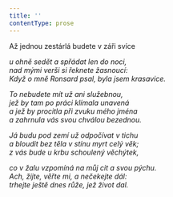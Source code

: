 ```yaml
---
title: ''
contentType: prose
---
```


Až jednou zestárlá budete v záři svíce

_u ohně sedět a spřádat len do noci,  
nad mými verši si řeknete žasnoucí:  
Když o mně Ronsard psal, byla jsem krasavice._

_To nebudete mít už ani služebnou,  
jež by tam po práci klímala unavená  
a jež by procitla při zvuku mého jména  
a zahrnula vás svou chválou bezednou._

_Já budu pod zemí už odpočívat v tichu  
a bloudit bez těla v stínu myrt celý věk;  
z vás bude u krbu schoulený věchýtek,_

_co v žalu vzpomíná na můj cit a svou pýchu.  
Ach, žijte, věřte mi, a nečekejte dál:  
trhejte ještě dnes růže, jež život dal._
